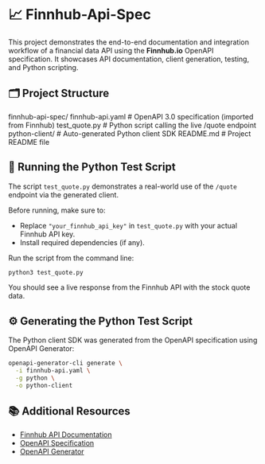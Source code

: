 # 📈 Finnhub-Api-Spec
This project demonstrates the end-to-end documentation and integration workflow of a financial data API using the **Finnhub.io** OpenAPI specification. It showcases API documentation, client generation, testing, and Python scripting.
## 🗂 Project Structure
finnhub-api-spec/
finnhub-api.yaml # OpenAPI 3.0 specification (imported from Finnhub)
test_quote.py # Python script calling the live /quote endpoint
python-client/ # Auto-generated Python client SDK
README.md # Project README file

## 🧪 Running the Python Test Script
The script `test_quote.py` demonstrates a real-world use of the `/quote` endpoint via the generated client.

Before running, make sure to:

- Replace `"your_finnhub_api_key"` in `test_quote.py` with your actual Finnhub API key.
- Install required dependencies (if any).

Run the script from the command line:

```bash
python3 test_quote.py
```
You should see a live response from the Finnhub API with the stock quote data.

## ⚙️ Generating the Python Test Script
The Python client SDK was generated from the OpenAPI specification using OpenAPI Generator:

```bash
openapi-generator-cli generate \
  -i finnhub-api.yaml \
  -g python \
  -o python-client
```

## 📚 Additional Resources

- [Finnhub API Documentation](https://finnhub.io/docs/api)  
- [OpenAPI Specification](https://swagger.io/specification/)  
- [OpenAPI Generator](https://openapi-generator.tech/)

